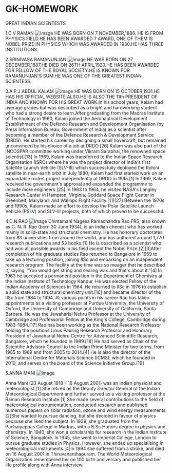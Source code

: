 # GK-HOMEWORK

GREAT INDIAN SCIENTESTS

1.C V RAMAN
![image](https://user-images.githubusercontent.com/73470577/125503582-7a0b8e94-0a24-49b4-a647-5fc37eb08c12.png)
HE WAS BORN ON 7 NOVEMBER,1888. HE IS FROM PHYSICS FIELD.HE HAS BEEN AWARDED 7 AWARD, ONE OF THEM IS NOBEL PRIZE IN PHYSICS WHICH WAS AWARDED IN 1930.HE HAS THREE INSTITUTIONS.

2.SRINIVASA RAMANUNJAN
![image](https://user-images.githubusercontent.com/73470577/125504104-6fe6e16a-e39a-47e4-a3c2-3ba38d4f7e06.png)
HE WAS BORN ON 27 DECEMBER,1887,HE DIED ON 26TH APRIL,1920.HE HAS BEEN AWARDED FOR FELLOW OF THE ROYAL SOCIETY.HE IS KNOWN FOR RAMANUNJAN'S SUM.HE WAS ONE OF THE GREATEST INDIAN SCIENTESS.

3.A.P.J ABDUL KALAM
![image](https://user-images.githubusercontent.com/73470577/125504578-1a682338-865f-4d2f-9665-eb5d11e97792.png)
HE WAS BORN ON 15 OCTOBER,1931.HE HAS HIS OFFICIAL WEBSITE ALSO.HE IS ALSO THE 11th PRESIDENT OF INDIA AND KNOWN FOR HIS GREAT WORK.In his school years, Kalam had average grades but was described as a bright and hardworking student who had a strong desire to learn.After graduating from the Madras Institute of Technology in 1960, Kalam joined the Aeronautical Development Establishment of the Defence Research and Development Organisation (by Press Information Bureau, Government of India) as a scientist after becoming a member of the Defence Research & Development Service (DRDS). He started his career by designing a small hovercraft, but remained unconvinced by his choice of a job at DRDO.[26] Kalam was also part of the INCOSPAR committee working under Vikram Sarabhai, the renowned space scientist.[13] In 1969, Kalam was transferred to the Indian Space Research Organisation (ISRO) where he was the project director of India's first Satellite Launch Vehicle (SLV-III) which successfully deployed the Rohini satellite in near-earth orbit in July 1980; Kalam had first started work on an expandable rocket project independently at DRDO in 1965.[1] In 1969, Kalam received the government's approval and expanded the programme to include more engineers.[25] In 1963 to 1964, he visited NASA's Langley Research Center in Hampton, Virginia; Goddard Space Flight Center in Greenbelt, Maryland; and Wallops Flight Facility.[11][27] Between the 1970s and 1990s, Kalam made an effort to develop the Polar Satellite Launch Vehicle (PSLV) and SLV-III projects, both of which proved to be successful.

4.C.N.RAO
![image](https://user-images.githubusercontent.com/73470577/125505093-807b695d-e8de-4f08-bac8-747464c2400a.png)
Chintamani Nagesa Ramachandra Rao FRS, also known as C. N. R. Rao (born 30 June 1934), is an Indian chemist who has worked mainly in solid-state and structural chemistry. He has honorary doctorates from 83 universities from around the world, and has authored around 1,770 research publications and 53 books.[1] He is described as a scientist who had won all possible awards in his field except the Nobel Prize.[2][3]After completion of his graduate studies Rao returned to Bangalore in 1959 to take up a lecturing position, joining IISc and embarking on an independent research program. The facility at the time was so meager that he described it, saying, "You would get string and sealing wax and that's about it."[4] In 1963 he accepted a permanent position in the Department of Chemistry at the Indian Institute of Technology Kanpur. He was elected Fellow of the Indian Academy of Sciences in 1964. He returned to IISc in 1976 to establish a solid state and structural chemistry unit.[16] and became director of the IISc from 1984 to 1994. At various points in his career Rao has taken appointments as a visiting professor at Purdue University, the University of Oxford, the University of Cambridge and University of California, Santa Barbara. He was the Jawaharlal Nehru Professor at the University of Cambridge and Professorial Fellow at the King's College, Cambridge during 1983–1984.[17]
Rao has been working as the National Research Professor holding the positions Linus Pauling Research Professor and Honorary President of Jawaharlal Nehru Centre for Advanced Scientific Research, Bangalore, which he founded in 1989.[18] He had served as Chair of the Scientific Advisory Council to the Indian Prime Minister for two terms, from 1985 to 1989 and from 2005 to 2014.[4] He is also the director of the International Centre for Materials Science (ICMS), which he founded in 2010, and serves on the board of the Science Initiative Group.[19]

5.ANNA MANI
![image](https://user-images.githubusercontent.com/73470577/125505253-53baf001-e98c-4502-9dc2-bbb3e56a657c.png)

Anna Mani (23 August 1918 – 16 August 2001) was an Indian physicist and meteorologist.[1] She retired as the Deputy Director General of the Indian Meteorological Department and further served as a visiting professor at the Raman Research Institute.[1] She made several contributions to the field of meteorological instrumentation, conducted research and published numerous papers on solar radiation, ozone and wind energy measurements.[2]She wanted to pursue dancing, but she decided in favour of physics because she liked the subject. In 1939, she graduated from the Pachaiyappas College in Madras, with a B.Sc Honors degree in physics and chemistry. In 1940, she won a scholarship for research in the Indian Institute of Science, Bangalore. In 1945, she went to Imperial College, London to pursue graduate studies in Physics. However, she ended up specialising in meteorological instruments.[4]In 1994 she suffered from a stroke, and died on 16 August 2001 in Thiruvananthapuram.
The World Meteorological Organization remembered her on 100 birth anniversary and published her life profile along with Anna interview. 
